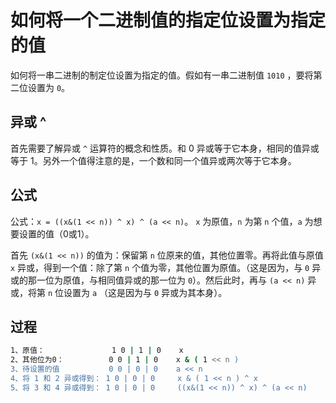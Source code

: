 # 如何将一个二进制值的指定位设置为指定的值

如何将一串二进制的制定位设置为指定的值。假如有一串二进制值 `1010` ，要将第二位设置为 `0`。

## 异或 ^

首先需要了解异或 `^` 运算符的概念和性质。和 0 异或等于它本身，相同的值异或等于 1。另外一个值得注意的是，一个数和同一个值异或两次等于它本身。

## 公式

公式：`x = ((x&(1 << n)) ^ x) ^ (a << n)`。 `x` 为原值，`n` 为第 `n` 个值，`a` 为想要设置的值（0或1）。

首先 `(x&(1 << n))` 的值为：保留第 `n` 位原来的值，其他位置零。再将此值与原值 `x` 异或，得到一个值：除了第 `n` 个值为零，其他位置为原值。（这是因为，与 `0` 异或的那一位为原值，与相同值异或的那一位为 `0`）。然后此时，再与 `(a << n)` 异或，将第 `n` 位设置为 `a` （这是因为与 `0` 异或为其本身）。

## 过程

```bash
1、原值：               1 0 | 1 | 0    x
2、其他位为0：          0 0 | 1 | 0    x & ( 1 << n )
3、待设置的值           0 0 | 0 | 0    a << n
4、将 1 和 2 异或得到： 1 0 | 0 | 0     x & ( 1 << n ) ^ x
5、将 3 和 4 异或得到： 1 0 | 0 | 0     ((x&(1 << n)) ^ x) ^ (a << n)
```



